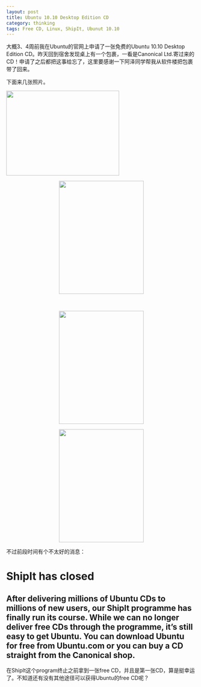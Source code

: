 ```yaml
---
layout: post
title: Ubuntu 10.10 Desktop Edition CD
category: thinking
tags: Free CD, Linux, ShipIt, Ubunut 10.10 
---
```


大概3、4周前我在Ubuntu的官网上申请了一张免费的Ubuntu 10.10 Desktop Edition CD。昨天回到宿舍发现桌上有一个包裹，一看是Canonical Ltd.寄过来的CD！申请了之后都把这事给忘了，这里要感谢一下阿泽同学帮我从软件楼把包裹带了回来。

下面来几张照片。

<a href="http://www.li-hao.info/wordpress/wp-content/uploads/2011/04/IMG_0161.jpg"><img class="aligncenter size-medium wp-image-60" title="包裹" src="http://www.li-hao.info/wordpress/wp-content/uploads/2011/04/IMG_0161-300x225.jpg" alt="" width="300" height="225" /></a>
<p style="text-align: center;"><a href="http://www.li-hao.info/wordpress/wp-content/uploads/2011/04/IMG_0165.jpg"><img class="aligncenter size-medium wp-image-61" title="致启者的声明" src="http://www.li-hao.info/wordpress/wp-content/uploads/2011/04/IMG_0165-225x300.jpg" alt="" width="225" height="300" /></a></p>
<p style="text-align: center;">&nbsp;</p>
<p style="text-align: center;"><a href="http://www.li-hao.info/wordpress/wp-content/uploads/2011/04/IMG_0165.jpg"></a><a href="http://www.li-hao.info/wordpress/wp-content/uploads/2011/04/IMG_01672.jpg"><img class="aligncenter size-medium wp-image-64" title="CD盒封面" src="http://www.li-hao.info/wordpress/wp-content/uploads/2011/04/IMG_01672-225x300.jpg" alt="" width="225" height="300" /></a></p>
<p style="text-align: center;"><a href="http://www.li-hao.info/wordpress/wp-content/uploads/2011/04/IMG_0170.jpg"><img class="aligncenter size-medium wp-image-65" title="CD" src="http://www.li-hao.info/wordpress/wp-content/uploads/2011/04/IMG_0170-225x300.jpg" alt="" width="225" height="300" /></a></p>
<p style="text-align: left;">不过前段时间有个不太好的消息：</p>

<div>
<div>
<div>
<div id="row-main-row">
<div>
<div>
<div>
<h1 style="text-align: left;">ShipIt has closed</h1>
<h2>After  delivering millions of Ubuntu CDs to millions of new users, our ShipIt  programme has finally run its course. While we can no longer deliver  free CDs through the programme, it’s still easy to get Ubuntu. You can  download Ubuntu for free from Ubuntu.com or you can buy a CD straight  from the Canonical shop.</h2>
在ShipIt这个program终止之前拿到一张free CD，并且是第一张CD，算是挺幸运了。不知道还有没有其他途径可以获得Ubuntu的free CD呢？

</div>
</div>
</div>
</div>
</div>
</div>
</div>
<div>
<div>
<div></div>
</div>
</div>
